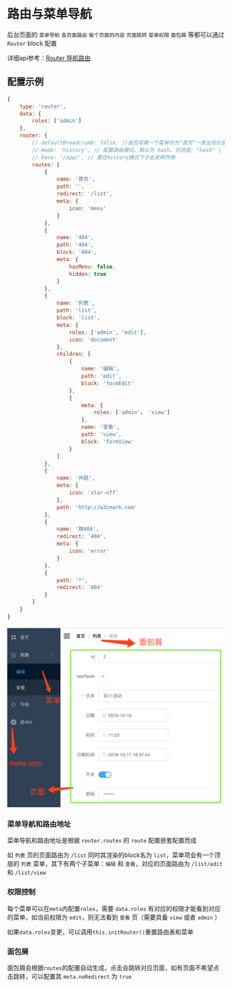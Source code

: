 # 路由与菜单导航

后台页面的 `菜单导航` `各页面路由` `每个页面的内容` `页面跳转` `菜单权限` `面包屑` 等都可以通过 `Router` block 配置

详细api参考：[Router 导航路由](../block/router.md)

## 配置示例
``` js
{
    type: 'router',
    data: {
        roles: ['admin']
    },
    router: {
        // defaultBreadcrumb: false, //是否将第一个菜单作为“首页”一直出现在面包屑，默认为 true
        // mode: 'history', // 配置路由模式，默认为 hash，可选值: "hash" | "history"
        // base: '/app/', // 要在history模式下才会发挥作用
        routes: [
            {
                name: '首页',
                path: '',
                redirect: '/list',
                meta: {
                    icon: 'menu'
                }
            },
            {
                name: '404',
                path: '404',
                block: '404',
                meta: {
                    hasMenu: false,
                    hidden: true
                }
            },
            {
                name: '列表',
                path: 'list',
                block: 'list',
                meta: {
                    roles: ['admin', 'edit'],
                    icon: 'document'
                },
                children: [
                    {
                        name: '编辑',
                        path: 'edit',
                        block: 'formEdit'
                    },
                    {
                        meta: {
                            roles: ['admin'， 'view']
                        },
                        name: '查看',
                        path: 'view',
                        block: 'formView'
                    }
                ]
            },
            {
                name: '外链',
                meta: {
                    icon: 'star-off'
                },
                path: 'http://w3cmark.com'
            },
            {
                name: '跳404',
                redirect: '404',
                meta: {
                    icon: 'error'
                }
            },
            {
                path: '*',
                redirect: '404'
            }
        ]
    }
}
```

![example](../assets/block-router-example.png)

### 菜单导航和路由地址

菜单导航和路由地址是根据 `router.routes` 的 `route` 配置嵌套配置而成

如 `列表` 页的页面路由为 `/list` 同时其渲染的block名为 `list`，菜单项会有一个顶层的 `列表` 菜单，其下有两个子菜单：`编辑` 和 `查看`，对应的页面路由为 `/list/edit` 和 `/list/view`

### 权限控制

每个菜单可以在`meta`内配置`roles`，需要 `data.roles` 有对应的权限才能看到对应的菜单，如当前权限为 `edit`，则无法看到 `查看` 页（需要具备 `view` 或者 `admin` ）

如果`data.roles`变更，可以调用`this.initRouter()`重置路由表和菜单

### 面包屑

面包屑会根据`routes`的配置自动生成，点击会跳转对应页面，如有页面不希望点击跳转，可以配置其 `meta.noRedirect` 为 `true`